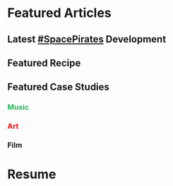 # Featured Articles

<Feature article="/blog/2025/2/25/Anti-Consumption.md" />

## Latest [#SpacePirates](/tags/#Space-Pirates) Development

<Feature article="blog/2023/1/3/The-Bones-Engine-Rust.md" />

## Featured Recipe

<Feature article="blog/2021/3/28/Cajun-Chicken-Parmesan-Penne.md" />

## Featured Case Studies

### <span style="color:#1DB954">Music</span>

<Feature article="blog/2021/11/8/Cloud-Nothings.md" />

### <span style="color:red">Art</span>

<Feature article="blog/2014/8/11/Richard-Serra-Transversal-2.md" />

### Film

<Feature article="blog/2021/11/18/Annihilation.md" />

# Resume

<Resume />
